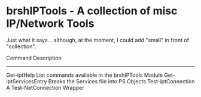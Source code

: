 # brshIPTools - A collection of misc IP/Network Tools

Just what it says... although, at the moment, I could add "small" in front of "collection".

Command              Description
-------              -----------
Get-iptHelp          List commands available in the brshIPTools Module
Get-iptServicesEntry Breaks the Services file into PS Objects
Test-iptConnection   A Test-NetConnection Wrapper

